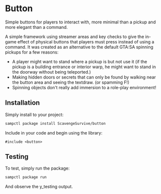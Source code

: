 # Button

Simple buttons for players to interact with, more minimal than a pickup and more elegant than a command.

A simple framework using streamer areas and key checks to give the in-game effect of physical buttons that players must press instead of using a command. It was created as an alternative to the default GTA:SA spinning pickups for a few reasons:

* A player might want to stand where a pickup is but not use it (if the pickup is a building entrance or interior warp, he might want to stand in the doorway without being teleported.)
* Making hidden doors or secrets that can only be found by walking near the button area and seeing the textdraw. (or spamming F!)
* Spinning objects don't really add immersion to a role-play environment!

## Installation

Simply install to your project:

```bash
sampctl package install ScavengeSurvive/button
```

Include in your code and begin using the library:

```pawn
#include <button>
```

## Testing

To test, simply run the package:

```bash
sampctl package run
```

And observe the y_testing output.
